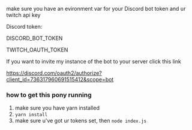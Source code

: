 make sure you have an evironment var for your Discord bot token and ur twitch api key

Discord token:

DISCORD_BOT_TOKEN

TWITCH_OAUTH_TOKEN


If you want to invite my instance of the bot to your server click this link

https://discord.com/oauth2/authorize?client_id=736317960691515412&scope=bot

### how to get this pony running

1. make sure you have yarn installed
2. `yarn install`
3. make sure u've got ur tokens set, then `node index.js` 